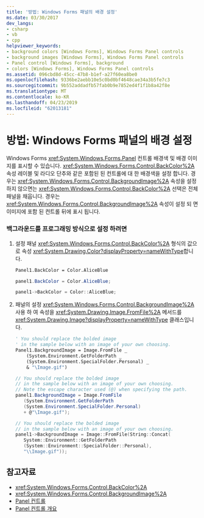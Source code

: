 ```yaml
---
title: '방법: Windows Forms 패널의 배경 설정'
ms.date: 03/30/2017
dev_langs:
- csharp
- vb
- cpp
helpviewer_keywords:
- background colors [Windows Forms], Windows Forms Panel controls
- background images [Windows Forms], Windows Forms Panel controls
- Panel control [Windows Forms], background
- colors [Windows Forms], Windows Forms Panel controls
ms.assetid: 096cbd8d-45cc-47b8-b1ef-a27f60ea8be0
ms.openlocfilehash: 9336be2aebb10e5c0bd0bf4648cae34a3b5fe7c3
ms.sourcegitcommit: 9b552addadfb57fab0b9e7852ed4f1f1b8a42f8e
ms.translationtype: MT
ms.contentlocale: ko-KR
ms.lasthandoff: 04/23/2019
ms.locfileid: "62013181"
---
```

# <a name="how-to-set-the-background-of-a-windows-forms-panel"></a>방법: Windows Forms 패널의 배경 설정
Windows Forms <xref:System.Windows.Forms.Panel> 컨트롤 배경색 및 배경 이미지를 표시할 수 있습니다. <xref:System.Windows.Forms.Control.BackColor%2A> 속성 레이블 및 라디오 단추와 같은 포함된 된 컨트롤에 대 한 배경색을 설정 합니다. 경우는 <xref:System.Windows.Forms.Control.BackgroundImage%2A> 속성을 설정 하지 않으면는 <xref:System.Windows.Forms.Control.BackColor%2A> 선택은 전체 패널을 채웁니다. 경우는 <xref:System.Windows.Forms.Control.BackgroundImage%2A> 속성이 설정 되 면 이미지에 포함 된 컨트롤 뒤에 표시 됩니다.  
  
### <a name="to-set-the-background-programmatically"></a>백그라운드를 프로그래밍 방식으로 설정 하려면  
  
1. 설정 패널 <xref:System.Windows.Forms.Control.BackColor%2A> 형식의 값으로 속성 <xref:System.Drawing.Color?displayProperty=nameWithType>합니다.  
  
    ```vb  
    Panel1.BackColor = Color.AliceBlue  
    ```  
  
    ```csharp  
    panel1.BackColor = Color.AliceBlue;  
    ```  
  
    ```cpp  
    panel1->BackColor = Color::AliceBlue;  
    ```  
  
2. 패널의 설정 <xref:System.Windows.Forms.Control.BackgroundImage%2A> 사용 하 여 속성을 <xref:System.Drawing.Image.FromFile%2A> 메서드를 <xref:System.Drawing.Image?displayProperty=nameWithType> 클래스입니다.  
  
    ```vb  
    ' You should replace the bolded image   
    ' in the sample below with an image of your own choosing.  
    Panel1.BackgroundImage = Image.FromFile _  
        (System.Environment.GetFolderPath _  
        (System.Environment.SpecialFolder.Personal) _  
        & "\Image.gif")  
    ```  
  
    ```csharp  
    // You should replace the bolded image   
    // in the sample below with an image of your own choosing.  
    // Note the escape character used (@) when specifying the path.  
    panel1.BackgroundImage = Image.FromFile  
       (System.Environment.GetFolderPath  
       (System.Environment.SpecialFolder.Personal)  
       + @"\Image.gif");  
    ```  
  
    ```cpp  
    // You should replace the bolded image   
    // in the sample below with an image of your own choosing.  
    panel1->BackgroundImage = Image::FromFile(String::Concat(  
       System::Environment::GetFolderPath  
       (System::Environment::SpecialFolder::Personal),  
       "\\Image.gif"));  
    ```  
  
## <a name="see-also"></a>참고자료

- <xref:System.Windows.Forms.Control.BackColor%2A>
- <xref:System.Windows.Forms.Control.BackgroundImage%2A>
- [Panel 컨트롤](panel-control-windows-forms.md)
- [Panel 컨트롤 개요](panel-control-overview-windows-forms.md)
